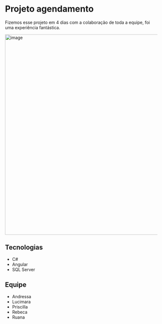 # Projeto agendamento

Fizemos esse projeto em 4 dias com a colaboração de toda a equipe, foi uma experiência fantástica.

<img width="660" alt="image" src="https://user-images.githubusercontent.com/94869300/210414217-5ccca0cd-f50a-44f6-883d-126902b88e95.png">

## Tecnologias

- C#
- Angular
- SQL Server

## Equipe
-  Andressa
-  Lucimara
-  Priscilla
-  Rebeca
-  Ruana
